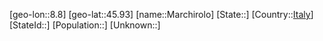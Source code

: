 ﻿---
location: [45.93,8.8]
type: City
tags:
- geo/City


SpocWebEntityId: 32272
isDeleted: false
confidential: public

---
[geo-lon::8.8]
[geo-lat::45.93]
[name::Marchirolo]
[State::]
[Country::[Italy](geo/Continent/Europe/Italy.md)]
[StateId::]
[Population::]
[Unknown::]

